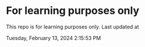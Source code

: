 # For learning purposes only
This repo is for learning purposes only.
Last updated at

Tuesday, February 13, 2024 2:15:53 PM

